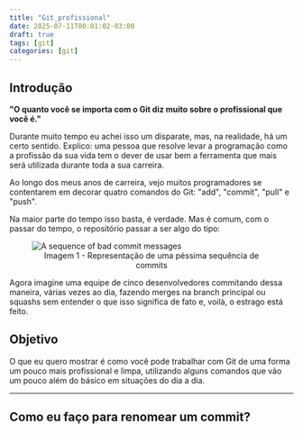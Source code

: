 ```yaml
---
title: "Git_profissional"
date: 2025-07-11T00:01:02-03:00
draft: true
tags: [git]
categories: [git]
---
```


## Introdução

**"O quanto você se importa com o Git diz muito sobre o profissional que você é."**

Durante muito tempo eu achei isso um disparate, mas, na realidade, há um certo sentido. Explico: uma pessoa que resolve levar a programação como a profissão da sua vida tem o dever de usar bem a ferramenta que mais será utilizada durante toda a sua carreira.

Ao longo dos meus anos de carreira, vejo muitos programadores se contentarem em decorar quatro comandos do Git: "add", "commit", "pull" e "push".

Na maior parte do tempo isso basta, é verdade. Mas é comum, com o passar do tempo, o repositório passar a ser algo do tipo:

<figure>
    <img src="/img/git/bad_commit_messages.png" alt="A sequence of bad commit messages">
    <figcaption style="text-align: center;">Imagem 1 - Representação de uma péssima sequência de commits</figcaption>
</figure>

Agora imagine uma equipe de cinco desenvolvedores commitando dessa maneira, várias vezes ao dia, fazendo merges na branch principal ou squashs sem entender o que isso significa de fato e, voilà, o estrago está feito.

## Objetivo

O que eu quero mostrar é como você pode trabalhar com Git de uma forma um pouco mais profissional e limpa, utilizando alguns comandos que vão um pouco além do básico em situações do dia a dia.

---

## Como eu faço para renomear um commit?
